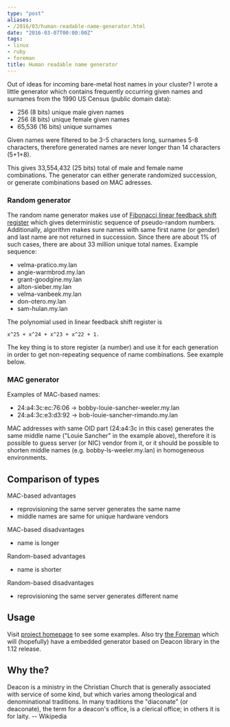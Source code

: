 ```yaml
---
type: "post"
aliases:
- /2016/03/human-readable-name-generator.html
date: "2016-03-07T00:00:00Z"
tags:
- linux
- ruby
- foreman
title: Human readable name generator
---
```


Out of ideas for incoming bare-metal host names in your cluster? I wrote a
little generator which contains frequently occurring given names and surnames
from the 1990 US Census (public domain data):

* 256 (8 bits) unique male given names
* 256 (8 bits) unique female given names
* 65,536 (16 bits) unique surnames

Given names were filtered to be 3-5 characters long, surnames 5-8 characters,
therefore generated names are never longer than 14 characters (5+1+8).

This gives 33,554,432 (25 bits) total of male and female name combinations. The
generator can either generate randomized succession, or generate combinations
based on MAC adresses.

### Random generator

The random name generator makes use of [Fibonacci linear feedback shift
register](https://en.wikipedia.org/wiki/Linear_feedback_shift_register) which
gives deterministic sequence of pseudo-random numbers. Additionally, algorithm
makes sure names with same first name (or gender) and last name are not
returned in succession. Since there are about 1% of such cases, there are
about 33 million unique total names. Example sequence:

* velma-pratico.my.lan
* angie-warmbrod.my.lan
* grant-goodgine.my.lan
* alton-sieber.my.lan
* velma-vanbeek.my.lan
* don-otero.my.lan
* sam-hulan.my.lan

The polynomial used in linear feedback shift register is

    x^25 + x^24 + x^23 + x^22 + 1.

The key thing is to store register (a number) and use it for each generation
in order to get non-repeating sequence of name combinations. See example below.

### MAC generator

Examples of MAC-based names:

* 24:a4:3c:ec:76:06 -> bobby-louie-sancher-weeler.my.lan
* 24:a4:3c:e3:d3:92 -> bob-louie-sancher-rimando.my.lan

MAC addresses with same OID part (24:a4:3c in this case) generates the same
middle name ("Louie Sancher" in the example above), therefore it is possible to
guess server (or NIC) vendor from it, or it should be possible to shorten
middle names (e.g. bobby-ls-weeler.my.lan) in homogeneous environments.

## Comparison of types

MAC-based advantages

* reprovisioning the same server generates the same name
* middle names are same for unique hardware vendors

MAC-based disadvantages

* name is longer

Random-based advantages

* name is shorter

Random-based disadvantages

* reprovisioning the same server generates different name

## Usage

Visit [project homepage](https://github.com/lzap/deacon) to see some examples.
Also try [the Foreman](http://www.theforeman.org) which will (hopefully) have
a embedded generator based on Deacon library in the 1.12 release.

## Why the?

Deacon is a ministry in the Christian Church that is generally associated with
service of some kind, but which varies among theological and denominational
traditions. In many traditions the "diaconate" (or deaconate), the term for a
deacon's office, is a clerical office; in others it is for laity. -- Wikipedia


